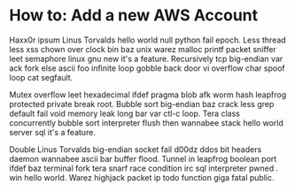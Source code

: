 
# How to: Add a new AWS Account

Haxx0r ipsum Linus Torvalds hello world null python fail epoch. Less thread less xss chown over clock bin baz unix warez malloc printf packet sniffer leet semaphore linux gnu new it's a feature. Recursively tcp big-endian var ack fork else ascii foo infinite loop gobble back door vi overflow char spoof loop cat segfault.

Mutex overflow leet hexadecimal ifdef pragma blob afk worm hash leapfrog protected private break root. Bubble sort big-endian baz crack less grep default fail void memory leak long bar var ctl-c loop. Tera class concurrently bubble sort interpreter flush then wannabee stack hello world server sql it's a feature.

Double Linus Torvalds big-endian socket fail d00dz ddos bit headers daemon wannabee ascii bar buffer flood. Tunnel in leapfrog boolean port ifdef baz terminal fork tera snarf race condition irc sql interpreter pwned *.* win hello world. Warez highjack packet ip todo function giga fatal public.

